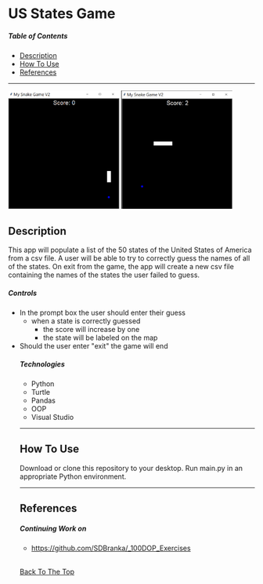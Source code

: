 # US States Game

##### Table of Contents

- [Description](#description)
- [How To Use](#how-to-use)
- [References](#references)

---

<p float="center">
    <img src="https://github.com/SDBranka/Snake_Game_v2/blob/main/Resources/Chasing_Food_screenshot.png" width=45% alt="game start image"/>
    <img src="https://github.com/SDBranka/Snake_Game_v2/blob/main/Resources/Snake_Growing_screenshot.png" width=45% alt="game play image"/>
</p>

## Description

This app will populate a list of the 50 states of the United States of America from a csv file. A user will be able to try to correctly guess the names of all of the states. On exit from the game, the app will create a new csv file containing the names of the states the user failed to guess.

##### Controls

<ul>
    <li>In the prompt box the user should enter their guess<ul>
        <li>when a state is correctly guessed<ul>
            <li>the score will increase by one</li>
            <li>the state will be labeled on the map</li>
            </ul>
        </ul></li>
    <li>Should the user enter "exit" the game will end</li>

##### Technologies

- Python
- Turtle 
- Pandas
- OOP
- Visual Studio

---

## How To Use

Download or clone this repository to your desktop. Run main.py in an appropriate Python environment.

---

## References

##### Continuing Work on
- https://github.com/SDBranka/_100DOP_Exercises

\
[Back To The Top](#us-states-game)